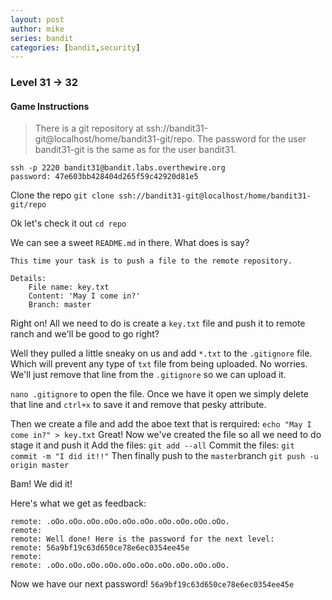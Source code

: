 ```yaml
---
layout: post
author: mike
series: bandit
categories: [bandit,security] 
---
```

### Level 31 -> 32
#### Game Instructions
> There is a git repository at ssh://bandit31-git@localhost/home/bandit31-git/repo. The password for the user bandit31-git is the same as for the user bandit31.

```
ssh -p 2220 bandit31@bandit.labs.overthewire.org
password: 47e603bb428404d265f59c42920d81e5
```
Clone the repo
`git clone ssh://bandit31-git@localhost/home/bandit31-git/repo`

Ok let's check it out
`cd repo`

We can see a sweet `README.md` in there. What does is say?
```
This time your task is to push a file to the remote repository.

Details:
    File name: key.txt
    Content: 'May I come in?'
    Branch: master
```
Right on! All we need to do is create a `key.txt` file and push it to remote ranch and we'll be good to go right?

Well they pulled a little sneaky on us and add `*.txt` to the `.gitignore` file. Which will prevent any type of `txt` file from being uploaded. No worries. We'll just remove that line from the `.gitignore` so we can upload it.

`nano .gitignore` to open the file. Once we have it open we simply delete that line and `ctrl+x` to save it and remove that pesky attribute.

Then we create a file and add the aboe text that is rerquired:
`echo "May I come in?" > key.txt`
Great! Now we've created the file so all we need to do stage it and push it
Add the files:
`git add --all`
Commit the files:
`git commit -m "I did it!!"`
Then finally push to the `master`branch
`git push -u origin master`

Bam! We did it!

Here's what we get as feedback:
```
remote: .oOo.oOo.oOo.oOo.oOo.oOo.oOo.oOo.oOo.oOo.
remote:
remote: Well done! Here is the password for the next level:
remote: 56a9bf19c63d650ce78e6ec0354ee45e
remote:
remote: .oOo.oOo.oOo.oOo.oOo.oOo.oOo.oOo.oOo.oOo.
```

Now we have our next password!
`56a9bf19c63d650ce78e6ec0354ee45e`
